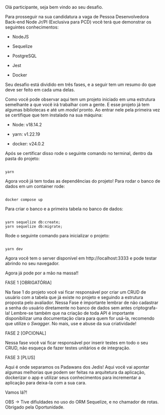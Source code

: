 Olá participante, seja bem vindo ao seu desafio.  

Para prosseguir na sua candidatura a vaga de Pessoa Desenvolvedora Back-end Node Jr/Pl (Exclusiva para PCD) você terá que demonstrar os seguintes conhecimentos: 

* NodeJS 

* Sequelize 

* PostgreSQL 

* Jest 

* Docker 

  

Seu desafio está dividido em três fases, e a seguir tem um resumo do que deve ser feito em cada uma delas. 

  

Como você pode observar aqui tem um projeto iniciado em uma estrutura semelhante a que você irá trabalhar com a gente. E esse projeto já tem algumas bibliotecas e até um *model* pronto. Ao entrar nele pela primeira vez se certifique que tem instalado na sua máquina:  

* Node: v18.14.2 

* yarn: v1.22.19 

* docker: v24.0.2 

Após se certificar disso rode o seguinte comando no terminal, dentro da pasta do projeto: 

```

yarn 

``` 

Agora você já tem todas as dependências do projeto! Para rodar o banco de dados em um container rode:

``` 

docker compose up 

```  
Para criar o banco e a primeira tabela no banco de dados:

``` 

yarn sequelize db:create;
yarn sequelize db:migrate;

``` 

Rode o seguinte comando para inicializar o projeto: 

``` 

yarn dev 

```  

Agora você tem o server disponível em http://localhost:3333 e pode testar abrindo no seu navegador. 

Agora já pode por a mão na massa!!  

  

FASE 1 [OBRIGATÓRIA] 

  

Na fase 1 do projeto você vai ficar responsável por criar um CRUD de usuário com a tabela que já existe no projeto e seguindo a estrutura proposta pelo avaliador. Nessa Fase é importante lembrar de não cadastrar a senha do usuário diretamente no banco de dados sem antes criptografa-la! Lembre-se também que na criação de toda API é importante disponibilizar uma documentação clara para quem for usá-la, recomendo que utilize o *Swagger*. No mais, use e abuse da sua criatividade! 

  

FASE 2 [OPCIONAL] 

  

Nessa fase você vai ficar responsável por inserir testes em todo o seu CRUD, não esqueça de fazer testes unitários e de integração. 

  

FASE 3 [PLUS] 

  

Aqui é onde separamos os Padawans dos Jedis! Aqui você vai apontar algumas melhorias que podem ser feitas na arquitetura da aplicação, dockerizar o app e utilizar seus conhecimentos para incrementar a aplicação para deixa-la com a sua cara.  

  

Vamos lá?!  


OBS -> Tive difiuldades no uso do ORM Sequelize, e no chamador de rotas. Obrigado pela Oportunidade.

 